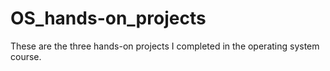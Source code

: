 # OS_hands-on_projects
These are the three hands-on projects I completed in the operating system course.
